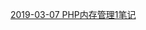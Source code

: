 [2019-03-07 PHP内存管理1笔记](https://github.com/jiangbaiyan/notebook/blob/master/2019-4-16%20PHP%E5%86%85%E5%AD%98%E7%AE%A1%E7%90%861%E7%AC%94%E8%AE%B0.md)